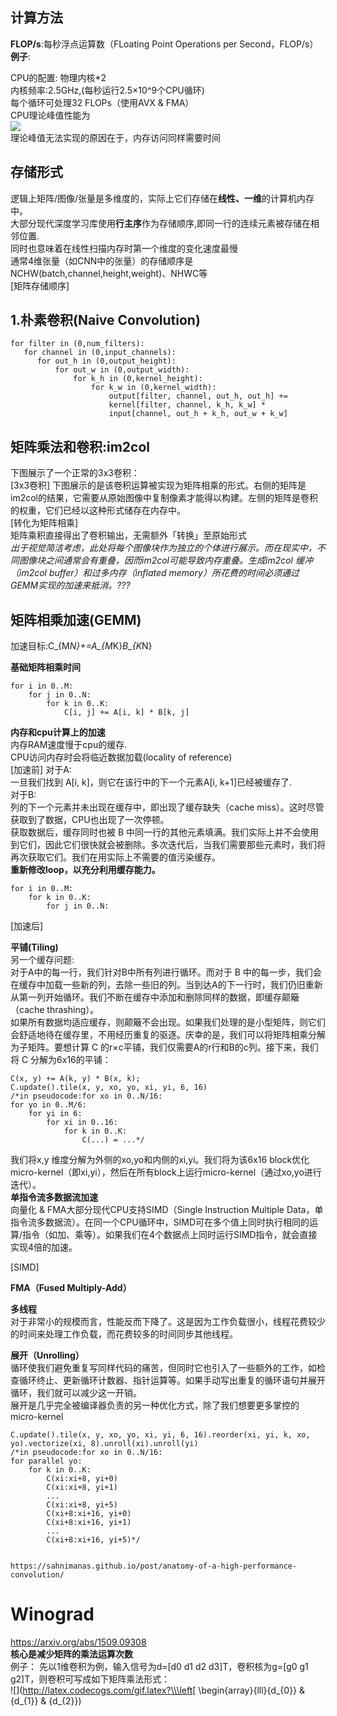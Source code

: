 ## 计算方法 ##  
**FLOP/s**:每秒浮点运算数（FLoating Point Operations per Second，FLOP/s）  
**例子**:
    
CPU的配置:
  物理内核\*2  
  内核频率:2.5GHz,(每秒运行2.5×10^9个CPU循环)  
  每个循环可处理32 FLOPs（使用AVX & FMA）  
  CPU理论峰值性能为  
  ![](http://latex.codecogs.com/gif.latex?\\2*2.5*10^9\frac{cycles}{second}*32\frac{FLOP}{cycle}=160GFLOP/s)  
  理论峰值无法实现的原因在于，内存访问同样需要时间

## 存储形式 ##  
逻辑上矩阵/图像/张量是多维度的，实际上它们存储在**线性、一维**的计算机内存中。  
大部分现代深度学习库使用**行主序**作为存储顺序,即同一行的连续元素被存储在相邻位置.  
同时也意味着在线性扫描内存时第一个维度的变化速度最慢  
通常4维张量（如CNN中的张量）的存储顺序是NCHW(batch,channel,height,weight)、NHWC等  
[矩阵存储顺序]



## 1.朴素卷积(Naive Convolution) ##  
  
    for filter in (0,num_filters):
       for channel in (0,input_channels):
          for out_h in (0,output_height):  
              for out_w in (0,output_width):
                  for k_h in (0,kernel_height):
                      for k_w in (0,kernel_width):
                          output[filter, channel, out_h, out_h] +=   
                          kernel[filter, channel, k_h, k_w] *    
                          input[channel, out_h + k_h, out_w + k_w]
     
## 矩阵乘法和卷积:im2col ##  
下图展示了一个正常的3x3卷积：  
[3x3卷积]
下图展示的是该卷积运算被实现为矩阵相乘的形式。右侧的矩阵是im2col的结果，它需要从原始图像中复制像素才能得以构建。左侧的矩阵是卷积的权重，它们已经以这种形式储存在内存中。  
[转化为矩阵相乘]  
矩阵乘积直接得出了卷积输出，无需额外「转换」至原始形式  
*出于视觉简洁考虑，此处将每个图像块作为独立的个体进行展示。而在现实中，不同图像块之间通常会有重叠，因而im2col可能导致内存重叠。生成im2col 缓冲（im2col buffer）和过多内存（inflated memory）所花费的时间必须通过GEMM实现的加速来抵消。???*

## 矩阵相乘加速(GEMM) ##  
加速目标:C_{M*N}+=A_{M*K}*B_{K*N}  

**基础矩阵相乘时间**  
    
    for i in 0..M:    
        for j in 0..N:        
            for k in 0..K:            
                C[i, j] += A[i, k] * B[k, j]
    
**内存和cpu计算上的加速**  
内存RAM速度慢于cpu的缓存.  
CPU访问内存时会将临近数据加载(locality of reference)  
[加速前]
对于A:  
一旦我们找到 A[i, k]，则它在该行中的下一个元素A[i, k+1]已经被缓存了.  
对于B:  
列的下一个元素并未出现在缓存中，即出现了缓存缺失（cache miss）。这时尽管获取到了数据，CPU也出现了一次停顿。  
获取数据后，缓存同时也被 B 中同一行的其他元素填满。我们实际上并不会使用到它们，因此它们很快就会被删除。多次迭代后，当我们需要那些元素时，我们将再次获取它们。我们在用实际上不需要的值污染缓存。  
**重新修改loop，以充分利用缓存能力。**  
    
    for i in 0..M:    
        for k in 0..K:        
            for j in 0..N:
[加速后]  

**平铺(Tiling)**  
另一个缓存问题:  
对于A中的每一行，我们针对B中所有列进行循环。而对于 B 中的每一步，我们会在缓存中加载一些新的列，去除一些旧的列。当到达A的下一行时，我们仍旧重新从第一列开始循环。我们不断在缓存中添加和删除同样的数据，即缓存颠簸（cache thrashing）。  
如果所有数据均适应缓存，则颠簸不会出现。如果我们处理的是小型矩阵，则它们会舒适地待在缓存里，不用经历重复的驱逐。庆幸的是，我们可以将矩阵相乘分解为子矩阵。要想计算 C 的r×c平铺，我们仅需要A的r行和B的c列。接下来，我们将 C 分解为6x16的平铺：  
    
    C(x, y) += A(k, y) * B(x, k);
    C.update().tile(x, y, xo, yo, xi, yi, 6, 16)
    /*in pseudocode:for xo in 0..N/16:    
    for yo in 0..M/6:        
        for yi in 6:            
            for xi in 0..16:                
                for k in 0..K:                    
                    C(...) = ...*/  
我们将x,y 维度分解为外侧的xo,yo和内侧的xi,yi。我们将为该6x16 block优化micro-kernel（即xi,yi），然后在所有block上运行micro-kernel（通过xo,yo进行迭代）。  
**单指令流多数据流加速**  
向量化 & FMA大部分现代CPU支持SIMD（Single Instruction Multiple Data，单指令流多数据流）。在同一个CPU循环中，SIMD可在多个值上同时执行相同的运算/指令（如加、乘等）。如果我们在4个数据点上同时运行SIMD指令，就会直接实现4倍的加速。  

[SIMD]  


**FMA（Fused Multiply-Add）**  


**多线程**  
对于非常小的规模而言，性能反而下降了。这是因为工作负载很小，线程花费较少的时间来处理工作负载，而花费较多的时间同步其他线程。  



**展开（Unrolling）**  
循环使我们避免重复写同样代码的痛苦，但同时它也引入了一些额外的工作，如检查循环终止、更新循环计数器、指针运算等。如果手动写出重复的循环语句并展开循环，我们就可以减少这一开销。  
展开是几乎完全被编译器负责的另一种优化方式，除了我们想要更多掌控的micro-kernel  

    C.update().tile(x, y, xo, yo, xi, yi, 6, 16).reorder(xi, yi, k, xo, yo).vectorize(xi, 8).unroll(xi).unroll(yi)
    /*in pseudocode:for xo in 0..N/16:    
    for parallel yo:        
        for k in 0..K:            
            C(xi:xi+8, yi+0)            
            C(xi:xi+8, yi+1)            
            ...            
            C(xi:xi+8, yi+5)            
            C(xi+8:xi+16, yi+0)            
            C(xi+8:xi+16, yi+1)            
            ...            
            C(xi+8:xi+16, yi+5)*/
    
    
    https://sahnimanas.github.io/post/anatomy-of-a-high-performance-convolution/

# Winograd #  
https://arxiv.org/abs/1509.09308  
**核心是减少矩阵的乘法运算次数**  
例子：
先以1维卷积为例，输入信号为d=[d0 d1 d2 d3]T，卷积核为g=[g0 g1 g2]T，则卷积可写成如下矩阵乘法形式：  
![](http://latex.codecogs.com/gif.latex?\\\left[ \begin{array}{lll}{d_{0}} & {d_{1}} & {d_{2}})

